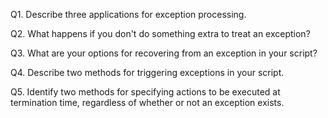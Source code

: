 ﻿
Q1. Describe three applications for exception processing.



Q2. What happens if you don't do something extra to treat an exception?



Q3. What are your options for recovering from an exception in your script?



Q4. Describe two methods for triggering exceptions in your script.



Q5. Identify two methods for specifying actions to be executed at termination time, regardless of whether or not an exception exists.

